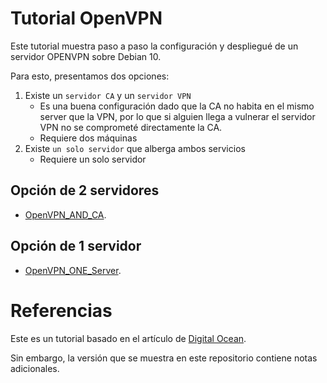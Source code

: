 # Tutorial OpenVPN

Este tutorial muestra paso a paso la configuración y despliegué de un servidor OPENVPN sobre Debian 10.

Para esto, presentamos dos opciones:
1. Existe un `servidor CA` y un `servidor VPN`
    + Es una buena configuración dado que la CA no habita en el mismo server que la VPN, por lo que si alguien llega a vulnerar el servidor VPN no se comprometé directamente la CA.
    + Requiere dos máquinas
1. Existe `un solo servidor` que alberga ambos servicios
    + Requiere un solo servidor

## Opción de 2 servidores

+ [OpenVPN_AND_CA](https://github.com/elcaza/tutorial_openvpn/tree/master/OpenVPN_AND_CA). 

## Opción de 1 servidor

+ [OpenVPN_ONE_Server](https://github.com/elcaza/tutorial_openvpn/tree/master/OpenVPN_ONE_Server). 


# Referencias

Este es un tutorial basado en el artículo de [Digital Ocean](https://www.digitalocean.com/community/tutorials/como-configurar-un-servidor-de-openvpn-en-ubuntu-18-04-es). 

Sin embargo, la versión que se muestra en este repositorio contiene notas adicionales.